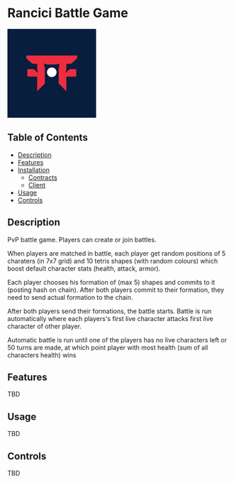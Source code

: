 # Rancici Battle Game
<img src="./contracts/assets/icon.png" alt="Game Logo" width="200"/>

## Table of Contents

- [Description](#description)
- [Features](#features)
- [Installation](#installation)
    - [Contracts](./contracts/README.md)
    - [Client](./client/readme.md)
- [Usage](#usage)
- [Controls](#controls)


## Description
PvP battle game. Players can create or join battles.

When players are matched in battle, each player get random positions of 5 charaters (in 7x7 grid) and 10 tetris shapes (with random colours) which boost default character stats (health, attack, armor).

Each player chooses his formation of (max 5) shapes and commits to it (posting hash on chain). After both players commit to their formation, they need to send actual formation to the chain.

After both players send their formations, the battle starts. Battle is run automatically where each players's first live character attacks first live character of other player.

Automatic battle is run until one of the players has no live characters left or 50 turns are made, at which point player with most health (sum of all characters health) wins

## Features
TBD
## Usage
TBD
## Controls
TBD